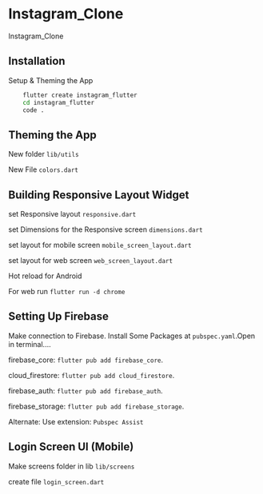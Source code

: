 # Instagram_Clone

Instagram_Clone

## Installation

Setup & Theming the App

```bash
    flutter create instagram_flutter
    cd instagram_flutter
    code .
```

## Theming the App

New folder `lib/utils`

New File `colors.dart`

## Building Responsive Layout Widget

set Responsive layout `responsive.dart`

set Dimensions for the Responsive screen `dimensions.dart`

set layout for mobile screen `mobile_screen_layout.dart`

set layout for web screen `web_screen_layout.dart`

Hot reload for Android

For web run `flutter run -d chrome`

## Setting Up Firebase

Make connection to Firebase. Install Some Packages at `pubspec.yaml`.Open in terminal....

firebase_core: `flutter pub add firebase_core`.

cloud_firestore: `flutter pub add cloud_firestore`.

firebase_auth: `flutter pub add firebase_auth`.

firebase_storage: `flutter pub add firebase_storage`.

Alternate:
Use extension:
`Pubspec Assist`

## Login Screen UI (Mobile)

Make screens folder in lib `lib/screens`

create file `login_screen.dart`
